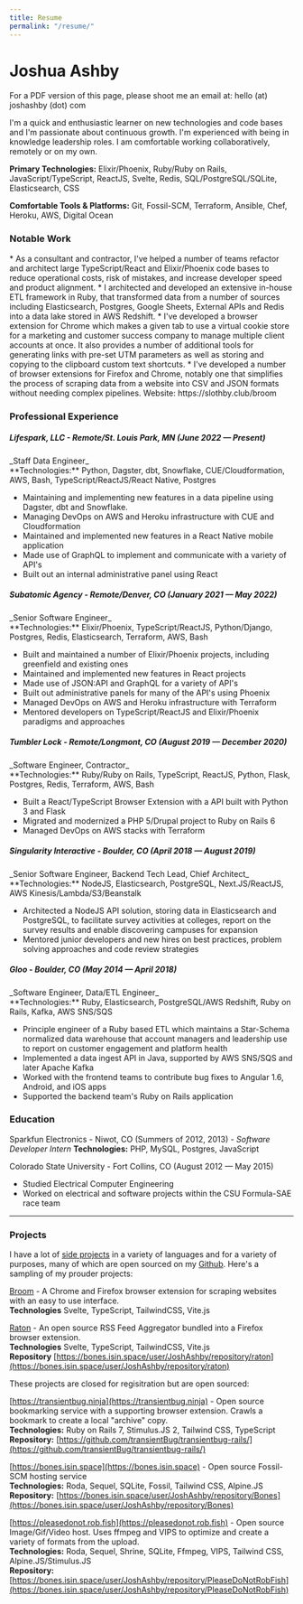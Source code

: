 ```yaml
---
title: Resume
permalink: "/resume/"
---
```


# Joshua Ashby

For a PDF version of this page, please shoot me an email at: hello <span class="text-red-900 dark:text-red-500">(at)</span> joshashby <span class="text-red-900 dark:text-red-500">(dot)</span> com

I'm a quick and enthusiastic learner on new technologies and code bases and I'm passionate about continuous growth. I'm experienced with being in knowledge leadership roles. I am comfortable working collaboratively, remotely or on my own.

**Primary Technologies:** Elixir/Phoenix, Ruby/Ruby on Rails, JavaScript/TypeScript, ReactJS, Svelte, Redis, SQL/PostgreSQL/SQLite, Elasticsearch, CSS

**Comfortable Tools & Platforms:** Git, Fossil-SCM, Terraform, Ansible, Chef, Heroku, AWS, Digital Ocean

<h3>Notable Work</h3>
* As a consultant and contractor, I've helped a number of teams refactor and architect large TypeScript/React and Elixir/Phoenix code bases to reduce operational costs, risk of mistakes, and increase developer speed and product alignment.
* I architected and developed an extensive in-house ETL framework in Ruby, that transformed data from a number of sources including Elasticsearch, Postgres, Google Sheets, External APIs and Redis into a data lake stored in AWS Redshift.
* I've developed a browser extension for Chrome which makes a given tab to use a virtual cookie store for a marketing and customer success company to manage multiple client accounts at once. It also provides a number of additional tools for generating links with pre-set UTM parameters as well as storing and copying to the clipboard custom text shortcuts.
* I've developed a number of browser extensions for Firefox and Chrome, notably one that simplifies the process of scraping data from a website into CSV and JSON formats without needing complex pipelines. Website: https://slothby.club/broom

<h3>Professional Experience</h3>

<h5 class="mt-10">Lifespark, LLC - Remote/St. Louis Park, MN (June 2022 — Present)</h5>
_Staff Data Engineer_<br />
**Technologies:** Python, Dagster, dbt, Snowflake, CUE/Cloudformation, AWS, Bash, TypeScript/ReactJS/React Native, Postgres

* Maintaining and implementing new features in a data pipeline using Dagster, dbt
  and Snowflake.
* Managing DevOps on AWS and Heroku infrastructure with CUE and Cloudformation
* Maintained and implemented new features in a React Native mobile application
* Made use of GraphQL to implement and communicate with a variety of API's
* Built out an internal administrative panel using React


<h5 class="mt-10">Subatomic Agency - Remote/Denver, CO (January 2021 — May 2022)</h5>
_Senior Software Engineer_<br />
**Technologies:** Elixir/Phoenix, TypeScript/ReactJS, Python/Django, Postgres, Redis, Elasticsearch, Terraform, AWS, Bash

* Built and maintained a number of Elixir/Phoenix projects, including greenfield and existing ones
* Maintained and implemented new features in React projects
* Made use of JSON:API and GraphQL for a variety of API's
* Built out administrative panels for many of the API's using Phoenix
* Managed DevOps on AWS and Heroku infrastructure with Terraform
* Mentored developers on TypeScript/ReactJS and Elixir/Phoenix paradigms and approaches


<h5 class="mt-10">Tumbler Lock - Remote/Longmont, CO (August 2019 — December 2020)</h5>
_Software Engineer, Contractor_<br />
**Technologies:** Ruby/Ruby on Rails, TypeScript, ReactJS, Python, Flask, Postgres, Redis, Terraform, AWS, Bash

* Built a React/TypeScript Browser Extension with a API built with Python 3 and Flask
* Migrated and modernized a PHP 5/Drupal project to Ruby on Rails 6
* Managed DevOps on AWS stacks with Terraform


<h5 class="mt-10">Singularity Interactive - Boulder, CO (April 2018 — August 2019)</h5>
_Senior Software Engineer, Backend Tech Lead, Chief Architect_<br />
**Technologies:** NodeJS, Elasticsearch, PostgreSQL, Next.JS/ReactJS, AWS Kinesis/Lambda/S3/Beanstalk

* Architected a NodeJS API solution, storing data in Elasticsearch and PostgreSQL, to facilitate survey activities at colleges, report on the survey results and enable discovering campuses for expansion
* Mentored junior developers and new hires on best practices, problem solving approaches and code review strategies


<h5 class="mt-10">Gloo - Boulder, CO (May 2014 — April 2018)</h5>
_Software Engineer, Data/ETL Engineer_<br />
**Technologies:** Ruby, Elasticsearch, PostgreSQL/AWS Redshift, Ruby on Rails, Kafka, AWS SNS/SQS

* Principle engineer of a Ruby based ETL which maintains a Star-Schema normalized data warehouse that account managers and leadership use to report on customer engagement and platform health
* Implemented a data ingest API in Java, supported by AWS SNS/SQS and later Apache Kafka
* Worked with the frontend teams to contribute bug fixes to Angular 1.6,  Android, and iOS apps
* Supported the backend team's Ruby on Rails application


### Education
Sparkfun Electronics - Niwot, CO (Summers of 2012, 2013) - _Software Developer Intern_
**Technologies:** PHP, MySQL, Postgres, JavaScript

Colorado State University - Fort Collins, CO (August 2012 — May 2015)
* Studied Electrical Computer Engineering
* Worked on electrical and software projects within the CSU Formula-SAE race team

<hr />

### Projects
I have a lot of [side projects](/projects/) in a variety of languages and for a variety of purposes, many of which are open sourced on my [Github](https://github.com/JoshAshby). Here's a sampling of my prouder projects:

[Broom](https://slothby.club/broom) - A Chrome and Firefox browser extension for scraping websites with an easy to use interface.<br />
**Technologies** Svelte, TypeScript, TailwindCSS, Vite.js<br />

[Raton](https://bones.isin.space/user/JoshAshby/repository/raton) - An open source RSS Feed Aggregator bundled into a Firefox browser extension.<br />
**Technologies** Svelte, TypeScript, TailwindCSS, Vite.js<br />
**Repository** [https://bones.isin.space/user/JoshAshby/repository/raton](https://bones.isin.space/user/JoshAshby/repository/raton)<br />

These projects are closed for regisitration but are open sourced:

[https://transientbug.ninja](https://transientbug.ninja) - Open source bookmarking service with a supporting browser extension. Crawls a bookmark to create a local "archive" copy.<br />
**Technologies:** Ruby on Rails 7, Stimulus.JS 2, Tailwind CSS, TypeScript<br />
**Repository:** [https://github.com/transientBug/transientbug-rails/](https://github.com/transientBug/transientbug-rails/)<br />

[https://bones.isin.space](https://bones.isin.space) - Open source Fossil-SCM hosting service<br />
**Technologies:** Roda, Sequel, SQLite, Fossil, Tailwind CSS, Alpine.JS<br />
**Repository:** [https://bones.isin.space/user/JoshAshby/repository/Bones](https://bones.isin.space/user/JoshAshby/repository/Bones)<br />

[https://pleasedonot.rob.fish](https://pleasedonot.rob.fish) - Open source Image/Gif/Video host. Uses ffmpeg and VIPS to optimize and create a variety of formats from the upload.<br />
**Technologies:** Roda, Sequel, Shrine, SQLite, Ffmpeg, VIPS, Tailwind CSS, Alpine.JS/Stimulus.JS<br />
**Repository:** [https://bones.isin.space/user/JoshAshby/repository/PleaseDoNotRobFish](https://bones.isin.space/user/JoshAshby/repository/PleaseDoNotRobFish)<br />
